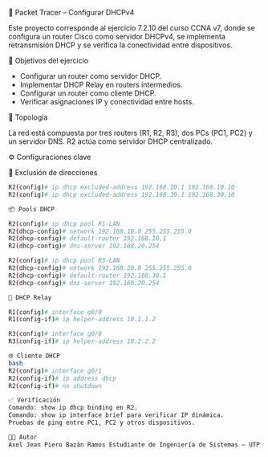  🧪 Packet Tracer – Configurar DHCPv4

Este proyecto corresponde al ejercicio 7.2.10 del curso CCNA v7, donde se configura un router Cisco como servidor DHCPv4, se implementa retransmisión DHCP y se verifica la conectividad entre dispositivos.

 🎯 Objetivos del ejercicio

- Configurar un router como servidor DHCP.
- Implementar DHCP Relay en routers intermedios.
- Configurar un router como cliente DHCP.
- Verificar asignaciones IP y conectividad entre hosts.

 🧩 Topología

La red está compuesta por tres routers (R1, R2, R3), dos PCs (PC1, PC2) y un servidor DNS. R2 actúa como servidor DHCP centralizado.

⚙️ Configuraciones clave

 🔐 Exclusión de direcciones

```bash
R2(config)# ip dhcp excluded-address 192.168.10.1 192.168.10.10
R2(config)# ip dhcp excluded-address 192.168.30.1 192.168.30.10

📦 Pools DHCP

R2(config)# ip dhcp pool R1-LAN
R2(dhcp-config)# network 192.168.10.0 255.255.255.0
R2(dhcp-config)# default-router 192.168.10.1
R2(dhcp-config)# dns-server 192.168.20.254

R2(config)# ip dhcp pool R3-LAN
R2(dhcp-config)# network 192.168.30.0 255.255.255.0
R2(dhcp-config)# default-router 192.168.30.1
R2(dhcp-config)# dns-server 192.168.20.254

📡 DHCP Relay

R1(config)# interface g0/0
R1(config-if)# ip helper-address 10.1.1.2

R3(config)# interface g0/0
R3(config-if)# ip helper-address 10.2.2.2

🌐 Cliente DHCP
bash
R2(config)# interface g0/1
R2(config-if)# ip address dhcp
R2(config-if)# no shutdown

✅ Verificación
Comando: show ip dhcp binding en R2.
Comando: show ip interface brief para verificar IP dinámica.
Pruebas de ping entre PC1, PC2 y otros dispositivos.

👨‍💻 Autor
Axel Jean Piero Bazán Ramos Estudiante de Ingeniería de Sistemas – UTP Arequipa, Perú

